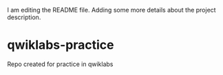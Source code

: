 I am editing the README file. Adding some more details about the project description.
# qwiklabs-practice
Repo created for practice in qwiklabs
